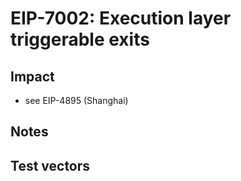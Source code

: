 # EIP-7002: Execution layer triggerable exits

## Impact

- see EIP-4895 (Shanghai)

## Notes

## Test vectors

